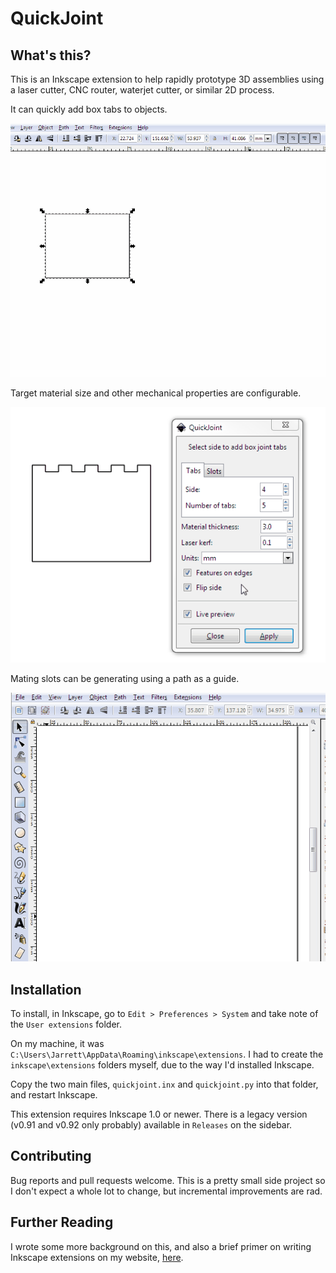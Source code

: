 QuickJoint
================


## What's this?


This is an Inkscape extension to help rapidly prototype 3D assemblies using a laser cutter, CNC router, waterjet cutter, or similar 2D process.

It can quickly add box tabs to objects.

![tabs_demo](Docs/TabsDemo.gif)

Target material size and other mechanical properties are configurable.

![thickness_demo](Docs/ThicknessDemo.gif)


Mating slots can be generating using a path as a guide.

![slot_demo](Docs/SlotDemo.gif)


## Installation

To install, in Inkscape, go to `Edit > Preferences > System` and take note of the `User extensions` folder.


On my machine, it was `C:\Users\Jarrett\AppData\Roaming\inkscape\extensions`. I had to create the `inkscape\extensions` folders myself, due to the way I'd installed Inkscape.

Copy the two main files, `quickjoint.inx` and `quickjoint.py` into that folder, and restart Inkscape.

This extension requires Inkscape 1.0 or newer. There is a legacy version (v0.91 and v0.92 only probably) available in `Releases` on the sidebar.


## Contributing

Bug reports and pull requests welcome. This is a pretty small side project so I don't expect a whole lot to change, but incremental improvements are rad.


## Further Reading

I wrote some more background on this, and also a brief primer on writing Inkscape extensions on my website, [here](https://jrainimo.com/build/?p=1380).